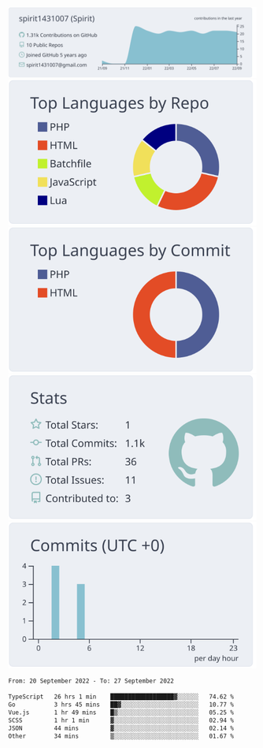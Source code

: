 [![](https://raw.githubusercontent.com/spirit1431007/spirit1431007/master/profile-summary-card-output/nord_bright/0-profile-details.svg)](https://git.io/spiritx)
[![](https://raw.githubusercontent.com/spirit1431007/spirit1431007/master/profile-summary-card-output/nord_bright/1-repos-per-language.svg)](https://git.io/spiritx) [![](https://raw.githubusercontent.com/spirit1431007/spirit1431007/master/profile-summary-card-output/nord_bright/2-most-commit-language.svg)](https://git.io/spiritx)
[![](https://raw.githubusercontent.com/spirit1431007/spirit1431007/master/profile-summary-card-output/nord_bright/3-stats.svg)](https://git.io/spiritx) [![](https://raw.githubusercontent.com/spirit1431007/spirit1431007/master/profile-summary-card-output/nord_bright/4-productive-time.svg)](https://git.io/spiritx)

<!--START_SECTION:waka-->

```text
From: 20 September 2022 - To: 27 September 2022

TypeScript   26 hrs 1 min    ██████████████████▓░░░░░░   74.62 %
Go           3 hrs 45 mins   ██▓░░░░░░░░░░░░░░░░░░░░░░   10.77 %
Vue.js       1 hr 49 mins    █▒░░░░░░░░░░░░░░░░░░░░░░░   05.25 %
SCSS         1 hr 1 min      ▓░░░░░░░░░░░░░░░░░░░░░░░░   02.94 %
JSON         44 mins         ▓░░░░░░░░░░░░░░░░░░░░░░░░   02.14 %
Other        34 mins         ▒░░░░░░░░░░░░░░░░░░░░░░░░   01.67 %
```

<!--END_SECTION:waka-->
